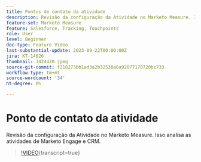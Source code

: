 ```yaml
---
title: Pontos de contato da atividade
description: Revisão da configuração da Atividade no Marketo Measure. Isso analisa as atividades de Marketo Engage e CRM.
feature-set: Marketo Measure
feature: Salesforce, Tracking, Touchpoints
role: User
level: Beginner
doc-type: Feature Video
last-substantial-update: 2023-09-22T00:00:00Z
jira: KT-14026
thumbnail: 3424420.jpeg
source-git-commit: f218273bb1ad3a2b32538a6a92077178720bc733
workflow-type: tm+mt
source-wordcount: '34'
ht-degree: 0%

---
```



# Ponto de contato da atividade

Revisão da configuração da Atividade no Marketo Measure. Isso analisa as atividades de Marketo Engage e CRM.

>[!VIDEO](https://video.tv.adobe.com/v/3424420/?learn=on){transcript=true}

